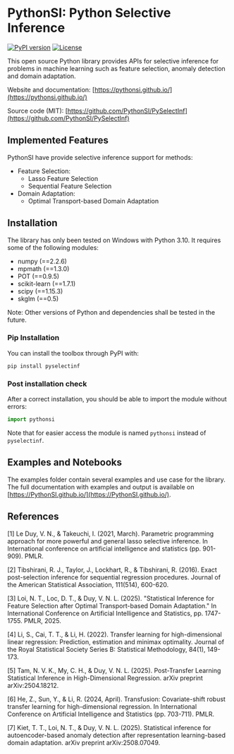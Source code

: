 # PythonSI: Python Selective Inference

[![PyPI version](https://badge.fury.io/py/pyselectinf.svg)](https://badge.fury.io/py/pyselectinf)
[![License](https://anaconda.org/conda-forge/pot/badges/license.svg)](https://github.com/PythonSI/PySelectInf/blob/master/LICENSE)

This open source Python library provides APIs for selective inference for problems in machine learning such as feature selection, anomaly detection and domain adaptation.

Website and documentation: [https://pythonsi.github.io/](https://pythonsi.github.io/)

Source code (MIT): [https://github.com/PythonSI/PySelectInf](https://github.com/PythonSI/PySelectInf)

## Implemented Features

PythonSI have provide selective inference support for methods:

* Feature Selection:
    * Lasso Feature Selection
    * Sequential Feature Selection
* Domain Adaptation:
    * Optimal Transport-based Domain Adaptation

## Installation

The library has only been tested on Windows with Python 3.10. It requires some of the following modules:
- numpy (==2.2.6)
- mpmath (==1.3.0)
- POT (==0.9.5)
- scikit-learn (==1.7.1)
- scipy (==1.15.3)
- skglm (==0.5)


Note: Other versions of Python and dependencies shall be tested in the future.

### Pip Installation

You can install the toolbox through PyPI with:

```console
pip install pyselectinf
```

### Post installation check
After a correct installation, you should be able to import the module without errors:

```python
import pythonsi
```

Note that for easier access the module is named `pythonsi` instead of `pyselectinf`.

## Examples and Notebooks

The examples folder contain several examples and use case for the library. The full documentation with examples and output is available on [https://PythonSI.github.io/](https://PythonSI.github.io/).

## References

[1] Le Duy, V. N., & Takeuchi, I. (2021, March). Parametric programming approach for more powerful and general lasso selective inference. In International conference on artificial intelligence and statistics (pp. 901-909). PMLR.

[2] Tibshirani, R. J., Taylor, J., Lockhart, R., & Tibshirani, R. (2016). Exact post-selection inference for sequential regression procedures. Journal of the American Statistical Association, 111(514), 600-620.

[3] Loi, N. T., Loc, D. T., & Duy, V. N. L. (2025). "Statistical Inference for Feature Selection after Optimal Transport-based Domain Adaptation." In International Conference on Artificial Intelligence and Statistics, pp. 1747-1755. PMLR, 2025.

[4] Li, S., Cai, T. T., & Li, H. (2022). Transfer learning for high-dimensional linear regression: Prediction, estimation and minimax optimality. Journal of the Royal Statistical Society Series B: Statistical Methodology, 84(1), 149-173.

[5] Tam, N. V. K., My, C. H., & Duy, V. N. L. (2025). Post-Transfer Learning Statistical Inference in High-Dimensional Regression. arXiv preprint arXiv:2504.18212.

[6] He, Z., Sun, Y., & Li, R. (2024, April). Transfusion: Covariate-shift robust transfer learning for high-dimensional regression. In International Conference on Artificial Intelligence and Statistics (pp. 703-711). PMLR.

[7] Kiet, T. T., Loi, N. T., & Duy, V. N. L. (2025). Statistical inference for autoencoder-based anomaly detection after representation learning-based domain adaptation. arXiv preprint arXiv:2508.07049.